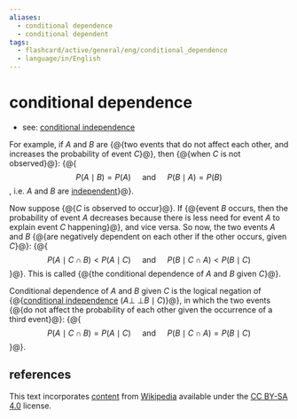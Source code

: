 ```yaml
---
aliases:
  - conditional dependence
  - conditional dependent
tags:
  - flashcard/active/general/eng/conditional_dependence
  - language/in/English
---
```


# conditional dependence

- see: [conditional independence](conditional%20independence.md)

For example, if $A$ and $B$ are {@{two events that do not affect each other, and increases the probability of event $C$}@}, then {@{when $C$ is not observed}@}: {@{$$P(A \mid B) = P(A) \quad \text{ and } \quad P(B \mid A) = P(B)$$, i.e. $A$ and $B$ are [independent](independence%20(probability%20theory).md)}@}. <!--SR:!2026-02-04,421,313!2027-01-14,719,333!2029-06-16,1422,350-->

Now suppose {@{$C$ is observed to occur}@}. If {@{event $B$ occurs, then the probability of event $A$ decreases because there is less need for event $A$ to explain event $C$ happening}@}, and vice versa. So now, the two events $A$ and $B$ {@{are negatively dependent on each other if the other occurs, given $C$}@}: {@{$$P(A \mid C \cap B) < P(A \mid C) \quad \text{ and } \quad P(B \mid C \cap A) < P(B \mid C)$$}@}. This is called {@{the conditional dependence of $A$ and $B$ given $C$}@}. <!--SR:!2026-05-10,509,313!2025-12-29,410,310!2026-09-03,618,330!2027-04-01,758,310!2025-07-28,315,333-->

Conditional dependence of $A$ and $B$ given $C$ is the logical negation of {@{[conditional independence](conditional%20independence.md) $(A \mathrel{\perp\!\!\!\perp} B \mid C)$}@}, in which the two events {@{do not affect the probability of each other given the occurrence of a third event}@}: {@{$$P(A \mid C \cap B) = P(A \mid C) \quad \text{ and } \quad P(B \mid C \cap A) = P(B \mid C)$$}@}. <!--SR:!2026-09-11,561,310!2026-09-18,630,333!2026-07-22,586,333-->

## references

This text incorporates [content](https://en.wikipedia.org/wiki/conditional_dependence) from [Wikipedia](Wikipedia.md) available under the [CC BY-SA 4.0](https://creativecommons.org/licenses/by-sa/4.0/) license.
